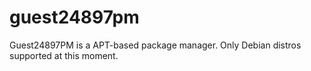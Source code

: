 # guest24897pm
Guest24897PM is a APT-based package manager. Only Debian distros supported at this moment.
